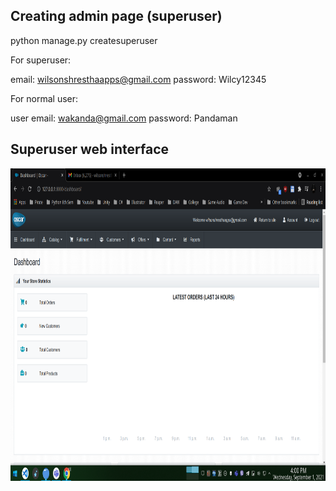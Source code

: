 ## Creating admin page (superuser)

python manage.py createsuperuser

For superuser:

email: wilsonshresthaapps@gmail.com
password: Wilcy12345

For normal user:

user email: wakanda@gmail.com
password: Pandaman

## Superuser web interface
<img src="superuser.png" width="800" height="500"> 